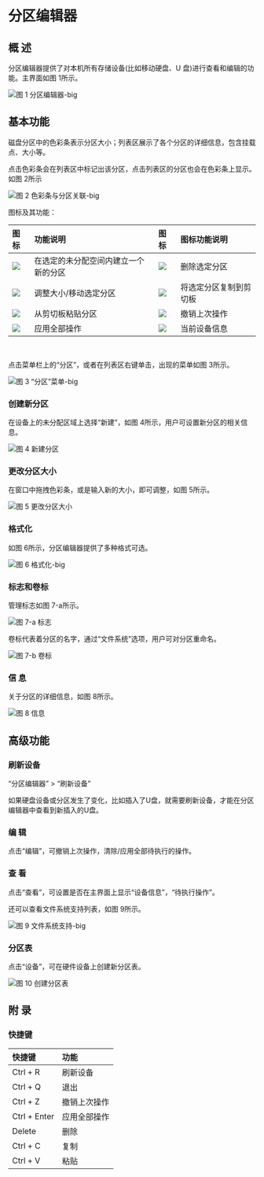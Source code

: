 # 分区编辑器
## 概 述
分区编辑器提供了对本机所有存储设备(比如移动硬盘、U 盘)进行查看和编辑的功能。主界面如图 1所示。

![图 1 分区编辑器-big](image/1.png)
<br>

## 基本功能
磁盘分区中的色彩条表示分区大小；列表区展示了各个分区的详细信息，包含挂载点、大小等。

点击色彩条会在列表区中标记出该分区，点击列表区的分区也会在色彩条上显示。如图 2所示

![图 2 色彩条与分区关联-big](image/2.png)

图标及其功能：

| 图标 | 功能说明 | 图标 | 图标功能说明 |
| :------------ | :------------ | :------------ | :------------ |
|![](image/icon1.png) | 在选定的未分配空间内建立一个新的分区 |![](image/icon5.png) | 删除选定分区 |
|![](image/icon2.png) | 调整大小/移动选定分区 |![](image/icon6.png)| 将选定分区复制到剪切板 |
|![](image/icon3.png) | 从剪切板粘贴分区 |![](image/icon7.png)| 撤销上次操作
|![](image/icon4.png) | 应用全部操作 |![](image/icon8.png)| 当前设备信息

<br>

点击菜单栏上的“分区”，或者在列表区右键单击，出现的菜单如图 3所示。

![图 3 “分区”菜单-big](image/3.png)

### 创建新分区
在设备上的未分配区域上选择“新建”，如图 4所示，用户可设置新分区的相关信息。

![图 4 新建分区](image/4.png)

### 更改分区大小
在窗口中拖拽色彩条，或是输入新的大小，即可调整，如图 5所示。

![图 5 更改分区大小](image/5.png)

### 格式化
如图 6所示，分区编辑器提供了多种格式可选。

![图 6 格式化-big](image/6.png)

### 标志和卷标
管理标志如图 7-a所示。

![图 7-a 标志](image/7-a.png)

卷标代表着分区的名字，通过“文件系统”选项，用户可对分区重命名。

![图 7-b 卷标](image/7-b.png)

### 信 息
关于分区的详细信息，如图 8所示。

![图 8 信息](image/8.png)
<br>

## 高级功能
### 刷新设备
“分区编辑器” > “刷新设备”

如果硬盘设备或分区发生了变化，比如插入了U盘，就需要刷新设备，才能在分区编辑器中查看到新插入的U盘。

### 编 辑
点击“编辑”，可撤销上次操作，清除/应用全部待执行的操作。

### 查 看
点击“查看”，可设置是否在主界面上显示“设备信息”，“待执行操作”。

还可以查看文件系统支持列表，如图 9所示。

![图 9 文件系统支持-big](image/9.png)

### 分区表
点击“设备”，可在硬件设备上创建新分区表。

![图 10 创建分区表](image/10.png)
<br>

## 附 录
### 快捷键

| 快捷键 | 功能 |
| :------------ | :------------ |
|Ctrl + R | 刷新设备|
|Ctrl + Q | 退出|
|Ctrl + Z | 撤销上次操作|
|Ctrl + Enter | 应用全部操作|
|Delete | 删除|
|Ctrl + C | 复制|
|Ctrl + V | 粘贴|

